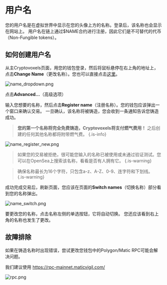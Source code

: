 # 用户名

您的用户名是在虚拟世界中显示在您的头像上方的名称。登录后，该名称也会显示在网站上。
用户名在链上通过$NAME合约进行注册，因此它们是不可替代的代币（Non-Fungible tokens）。

## 如何创建用户名

从主Cryptovoxels页面，用您的钱包登录，然后将鼠标悬停在右上角的地址上，点击**Change Name**（更改名称）。您也可以直接点击[这里](https://www.cryptovoxels.com/account/names)。

![name_dropdown.png](https://wiki.cryptovoxels.com/username/name_dropdown.png)

点击**Advanced...**（高级选项）

输入您想要的名称，然后点击**Register name**（注册名称）。您的钱包应该弹出一个窗口来确认交易。
一旦确认，该名称将被铸造，您会收到一条通知告诉您铸造成功。

> **您的第一个名称将完全免费铸造，Cryptovoxels将支付燃气费用！** 之后创建的任何其他名称都将附带燃气费。
{.is-info}

![name_register_new.png](https://wiki.cryptovoxels.com/username/name_register_new.png)

> 如果您的交易被拒绝，很可能您输入的名称已被使用或未通过验证测试。您可以在OpenSea上搜索该名称，看看是否有人拥有它。
{.is-warning}

> 确保名称最长为16个字符，只包含a-z、A-Z、0-9、连字符和下划线。
{.is-warning}

成功完成交易后，刷新页面，您应该在页面的**Switch names**（切换名称）部分看到您的名称弹出。

![name_switch.png](https://wiki.cryptovoxels.com/username/name_switch.png)

要更改您的名称，点击名称左侧的单选按钮，它将自动切换。
您还应该看到右上角的名称也发生了更改。

## 故障排除

如果在铸造名称时出现错误，尝试更改您钱包中的Polygon/Matic RPC可能会解决问题。

我们建议使用 https://rpc-mainnet.maticvigil.com/

![rpc.png](https://wiki.cryptovoxels.com/createawearable/rpc.png)